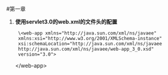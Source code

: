 #第一章

1. **使用servlet3.0的web.xml的文件头的配置**  
	
	> <?xml version="1.0" encoding="UTF-8"?\>   
		\<web-app xmlns="http://java.sun.com/xml/ns/javaee"  
		xmlns:xsi="http://www.w3.org/2001/XMLSchema-instance"  
		xsi:schemaLocation="http://java.sun.com/xml/ns/javaee
		http://java.sun.com/xml/ns/javaee/web-app_3_0.xsd"
		version="3.0">  
	\</web-app>
	